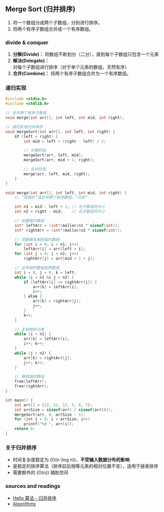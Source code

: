 ## Merge Sort (归并排序)

1. 将一个数组分成两个子数组，分别进行排序。
2. 将两个有序子数组合并成一个有序数组。

### divide & conquer

1. **分解(Divide)：** 将数组不断划分（二分），直到每个子数组只包含一个元素
2. **解决(Delegate)：** 对每个子数组进行排序（对于单个元素的数组，天然有序）
3. **合并(Combine)：** 将两个有序子数组合并为一个有序数组。

### 递归实现

```c
#include <stdio.h>
#include <stdlib.h>

// 合并两个有序子数组
void merge(int arr[], int left, int mid, int right);

// 递归实现归并排序
void mergeSort(int arr[], int left, int right) {
    if (left < right) {
        int mid = left + (right - left) / 2;

        // 分解阶段
        mergeSort(arr, left, mid);
        mergeSort(arr, mid + 1, right);

        // 合并阶段
        merge(arr, left, mid, right);
    }
}

void merge(int arr[], int left, int mid, int right) {
    // “双指针”法合并两个有序数组，“归并”

    int n1 = mid - left + 1; // 左子数组的大小
    int n2 = right - mid;    // 右子数组的大小

    // 创建临时数组
    int* leftArr = (int*)malloc(n1 * sizeof(int));
    int* rightArr = (int*)malloc(n2 * sizeof(int));

    // 将数据复制到临时数组
    for (int i = 0; i < n1; i++)
        leftArr[i] = arr[left + i];
    for (int j = 0; j < n2; j++)
        rightArr[j] = arr[mid + 1 + j];

    // 合并临时数组到原数组
    int i = 0, j = 0, k = left;
    while (i < n1 && j < n2) {
        if (leftArr[i] <= rightArr[j]) {
            arr[k] = leftArr[i];
            i++;
        } else {
            arr[k] = rightArr[j];
            j++;
        }
        k++;
    }

    // 复制剩余元素
    while (i < n1) {
        arr[k] = leftArr[i];
        i++; k++;
    }
    while (j < n2) {
        arr[k] = rightArr[j];
        j++; k++;
    }

    // 释放临时数组
    free(leftArr);
    free(rightArr);
}

int main() {
    int arr[] = {12, 11, 13, 5, 6, 7};
    int arrSize = sizeof(arr) / sizeof(arr[0]);
    mergeSort(arr, 0, arrSize - 1);
    for (int i = 0; i < arrSize; i++)
        printf("%d ", arr[i]);
    return 0;
}
```

### 关于归并排序

- 时间复杂度稳定为 \(O(n \log n)\)，**不受输入数据分布的影响**
- 是稳定的排序算法（排序前后相等元素的相对位置不变），适用于链表排序
- 需要额外的 \(O(n)\) 辅助空间

### sources and readings

- [Hello 算法 - 归并排序](https://www.hello-algo.com/chapter_sorting/merge_sort/)
- [Algorithms](https://jeffe.cs.illinois.edu/teaching/algorithms/)
